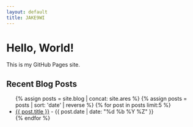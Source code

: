 ```yaml
---
layout: default
title: JAKE9WI
---
```

<main>

<h1>Hello, World!</h1>
<p>This is my GitHub Pages site.</p>

<h2>Recent Blog Posts</h2>
<ul>
{% assign posts = site.blog | concat: site.ares %}
{% assign posts = posts | sort: 'date' | reverse %}
{% for post in posts limit:5 %}
    <li><a href="{{ post.url }}">{{ post.title }}</a> - {{ post.date | date: "%d %b %Y %Z" }}</li>
{% endfor %}
</ul>

</main>
